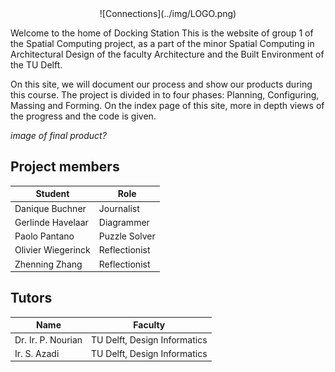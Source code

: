 <center>
    ![Connections](../img/LOGO.png)
</center>

Welcome to the home of Docking Station
This is the website of group 1 of the Spatial Computing project, as a part of the minor Spatial Computing in Architectural Design of the faculty Architecture and the Built Environment of the TU Delft.

On this site, we will document our process and show our products during this course. The project is divided in to four phases: Planning, Configuring, Massing and Forming. On the index page of this site, more in depth views of the progress and the code is given.

*image of final product?*

## Project members
Student | Role
---------|---------
Danique Buchner | Journalist
Gerlinde Havelaar | Diagrammer
Paolo Pantano | Puzzle Solver
Olivier Wiegerinck | Reflectionist
Zhenning Zhang | Reflectionist

## Tutors
Name | Faculty
---------|----------
 Dr. Ir. P. Nourian | TU Delft, Design Informatics
 Ir. S. Azadi | TU Delft, Design Informatics 



